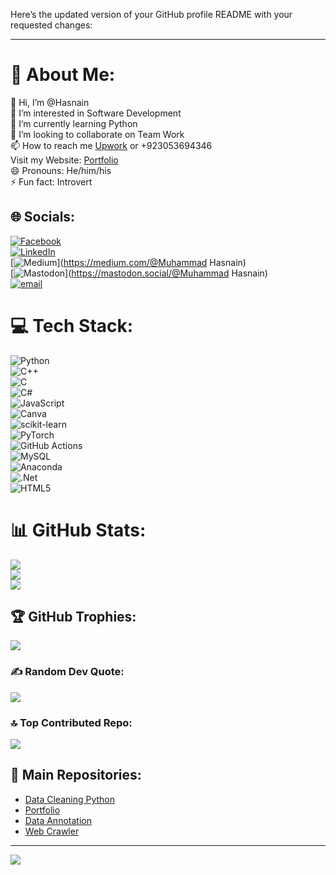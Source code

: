 Here’s the updated version of your GitHub profile README with your requested changes:

---

# 💫 About Me:
👋 Hi, I’m @Hasnain  
👀 I’m interested in Software Development  
🌱 I’m currently learning Python  
💞️ I’m looking to collaborate on Team Work  
📫 How to reach me [Upwork](https://www.upwork.com/freelancers/~0113ac97c757462815) or +923053694346  
Visit my Website: [Portfolio](https://22f-3718.github.io/Portfolio/)  
😄 Pronouns: He/him/his  
⚡ Fun fact: Introvert  

## 🌐 Socials:
[![Facebook](https://img.shields.io/badge/Facebook-%231877F2.svg?logo=Facebook&logoColor=white)](https://www.facebook.com/rdj.stark3718/)  
[![LinkedIn](https://img.shields.io/badge/LinkedIn-%230077B5.svg?logo=linkedin&logoColor=white)](www.linkedin.com/in/muhammad-hasnain-1169972b5)  
[![Medium](https://img.shields.io/badge/Medium-12100E?logo=medium&logoColor=white)](https://medium.com/@Muhammad Hasnain)  
[![Mastodon](https://img.shields.io/badge/-MASTODON-%232B90D9?logo=mastodon&logoColor=white)](https://mastodon.social/@Muhammad Hasnain)  
[![email](https://img.shields.io/badge/Email-D14836?logo=gmail&logoColor=white)](mailto:mhussnainzardari34@gmail.com)  

# 💻 Tech Stack:
![Python](https://img.shields.io/badge/python-3670A0?style=for-the-badge&logo=python&logoColor=ffdd54)  
![C++](https://img.shields.io/badge/c++-%2300599C.svg?style=for-the-badge&logo=c%2B%2B&logoColor=white)  
![C](https://img.shields.io/badge/c-%2300599C.svg?style=for-the-badge&logo=c&logoColor=white)  
![C#](https://img.shields.io/badge/c%23-%23239120.svg?style=for-the-badge&logo=csharp&logoColor=white)  
![JavaScript](https://img.shields.io/badge/javascript-%23323330.svg?style=for-the-badge&logo=javascript&logoColor=%23F7DF1E)  
![Canva](https://img.shields.io/badge/Canva-%2300C4CC.svg?style=for-the-badge&logo=Canva&logoColor=white)  
![scikit-learn](https://img.shields.io/badge/scikit--learn-%23F7931E.svg?style=for-the-badge&logo=scikit-learn&logoColor=white)  
![PyTorch](https://img.shields.io/badge/PyTorch-%23EE4C2C.svg?style=for-the-badge&logo=PyTorch&logoColor=white)  
![GitHub Actions](https://img.shields.io/badge/github%20actions-%232671E5.svg?style=for-the-badge&logo=githubactions&logoColor=white)  
![MySQL](https://img.shields.io/badge/mysql-4479A1.svg?style=for-the-badge&logo=mysql&logoColor=white)  
![Anaconda](https://img.shields.io/badge/Anaconda-%2344A833.svg?style=for-the-badge&logo=anaconda&logoColor=white)  
![.Net](https://img.shields.io/badge/.NET-5C2D91?style=for-the-badge&logo=.net&logoColor=white)  
![HTML5](https://img.shields.io/badge/html5-%23E34F26.svg?style=for-the-badge&logo=html5&logoColor=white)  

# 📊 GitHub Stats:
![](https://github-readme-stats.vercel.app/api?username=Hasnain-rdj&theme=dark&hide_border=false&include_all_commits=true&count_private=true)  
![](https://nirzak-streak-stats.vercel.app/?user=Hasnain-rdj&theme=dark&hide_border=false)  
![](https://github-readme-stats.vercel.app/api/top-langs/?username=Hasnain-rdj&theme=dark&hide_border=false&include_all_commits=true&count_private=true&layout=compact)  

## 🏆 GitHub Trophies:
![](https://github-profile-trophy.vercel.app/?username=Hasnain-rdj&theme=radical&no-frame=false&no-bg=true&margin-w=4)  

### ✍️ Random Dev Quote:
![](https://quotes-github-readme.vercel.app/api?type=horizontal&theme=radical)  

### 🔝 Top Contributed Repo:
![](https://github-contributor-stats.vercel.app/api?username=Hasnain-rdj&limit=5&theme=dark&combine_all_yearly_contributions=true)  

## 📌 Main Repositories:
- [Data Cleaning Python](https://github.com/Hasnain-rdj/DataCleaning_Python.git)  
- [Portfolio](https://github.com/Hasnain-rdj/Portfolio.git)  
- [Data Annotation](https://github.com/Hasnain-rdj/Data_Annotation.git)  
- [Web Crawler](https://github.com/Hasnain-rdj/WebsiteCrawler.git)  

---
[![](https://visitcount.itsvg.in/api?id=Hasnain-rdj&icon=0&color=0)](https://visitcount.itsvg.in)  

<!-- Proudly created with GPRM ( https://gprm.itsvg.in ) -->
